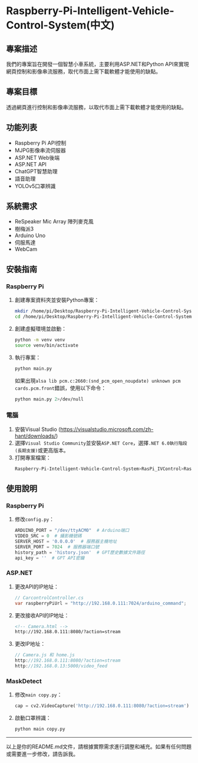 # Raspberry-Pi-Intelligent-Vehicle-Control-System(中文)

## 專案描述
我們的專案旨在開發一個智慧小車系統，主要利用ASP.NET和Python API來實現網頁控制和影像串流服務，取代市面上需下載軟體才能使用的缺點。

## 專案目標
透過網頁進行控制和影像串流服務，以取代市面上需下載軟體才能使用的缺點。

## 功能列表
- Raspberry Pi API控制
- MJPG影像串流伺服器
- ASP.NET Web後端
- ASP.NET API
- ChatGPT智慧助理
- 語音助理
- YOLOv5口罩辨識

## 系統需求
- ReSpeaker Mic Array 陣列麥克風
- 樹梅派3
- Arduino Uno
- 伺服馬達
- WebCam

## 安裝指南

### Raspberry Pi
1. 創建專案資料夾並安裝Python專案：
    ```sh
    mkdir /home/pi/Desktop/Raspberry-Pi-Intelligent-Vehicle-Control-System
    cd /home/pi/Desktop/Raspberry-Pi-Intelligent-Vehicle-Control-System
    ```
2. 創建虛擬環境並啟動：
    ```sh
    python -m venv venv
    source venv/bin/activate
    ```
3. 執行專案：
    ```sh
    python main.py
    ```
   如果出現`alsa lib pcm.c:2660:(snd_pcm_open_noupdate) unknown pcm cards.pcm.front`錯誤，使用以下命令：
    ```sh
    python main.py 2>/dev/null
    ```

### 電腦
1. 安裝Visual Studio (https://visualstudio.microsoft.com/zh-hant/downloads/)
2. 選擇`Visual Studio Community`並安裝`ASP.NET Core`，選擇`.NET 6.0執行階段(長期支援)`或更高版本。
3. 打開專案檔案：
    ```sh
    Raspberry-Pi-Intelligent-Vehicle-Control-System>RasPi_IVControl>RasPi_IVControl.sln
    ```

## 使用說明

### Raspberry Pi
1. 修改`config.py`：
    ```python
    ARDUINO_PORT = "/dev/ttyACM0"  # Arduino端口
    VIDEO_SRC = 0  # 攝影機號碼
    SERVER_HOST = '0.0.0.0'  # 服務器主機地址
    SERVER_PORT = 7024  # 服務器端口號
    history_path = 'history.json'  # GPT歷史數據文件路徑
    api_key = ''  # GPT API密鑰
    ```

### ASP.NET
1. 更改API的IP地址：
    ```csharp
    // CarcontrolController.cs
    var raspberryPiUrl = "http://192.168.0.111:7024/arduino_command";
    ```

2. 更改接收API的IP地址：
    ```html
    <!-- Camera.html -->
    http://192.168.0.111:8080/?action=stream
    ```

3. 更改IP地址：
    ```javascript
    // Camera.js 和 home.js
    http://192.168.0.111:8080/?action=stream
    http://192.168.0.13:5000/video_feed
    ```

### MaskDetect
1. 修改`main copy.py`：
    ```python
    cap = cv2.VideoCapture('http://192.168.0.111:8080/?action=stream')
    ```
2. 啟動口罩辨識：
    ```sh
    python main copy.py
    ```

---

以上是你的README.md文件，請根據實際需求進行調整和補充。如果有任何問題或需要進一步修改，請告訴我。
